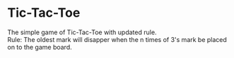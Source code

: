 # Tic-Tac-Toe
The simple game of Tic-Tac-Toe with updated rule.  
Rule: The oldest mark will disapper when the n times of 3's mark be placed on to the game board.
